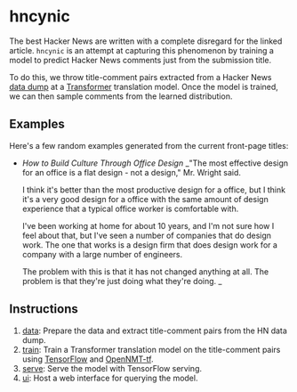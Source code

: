 # hncynic
The best Hacker News are written with a complete disregard for the linked article.
`hncynic` is an attempt at capturing this phenomenon by training a model to predict
Hacker News comments just from the submission title.

To do this, we throw title-comment pairs extracted from a Hacker News
[data dump](https://archive.org/details/14566367HackerNewsCommentsAndStoriesArchivedByGreyPanthersHacker)
at a [Transformer](http://jalammar.github.io/illustrated-transformer/) translation model.
Once the model is trained, we can then sample comments from the learned distribution.

## Examples
Here's a few random examples generated from the current front-page titles:
- *How to Build Culture Through Office Design*
  _"The most effective design for an office is a flat design - not a design," Mr. Wright said.

  I think it's better than the most productive design for a office, but I think it's a very good design for a office with the same amount of design experience that a typical office worker is comfortable with.

  I've been working at home for about 10 years, and I'm not sure how I feel about that, but I've seen a number of companies that do design work. The one that works is a design firm that does design work for a company with a large number of engineers.

  The problem with this is that it has not changed anything at all. The problem is that they're just doing what they're doing. _

## Instructions
1. [data](data/): Prepare the data and extract title-comment pairs from the HN data dump.
2. [train](train/): Train a Transformer translation model on the title-comment pairs using
   [TensorFlow](https://www.tensorflow.org/) and [OpenNMT-tf](https://github.com/OpenNMT/OpenNMT-tf).
3. [serve](serve/): Serve the model with TensorFlow serving.
4. [ui](ui/): Host a web interface for querying the model.
